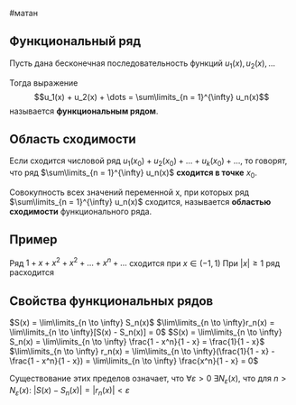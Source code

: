 #матан
## Функциональный ряд
Пусть дана бесконечная последовательность функций $u_1(x), u_2(x), \dots$

Тогда выражение $$u_1(x) + u_2(x) + \dots = \sum\limits_{n = 1}^{\infty} u_n(x)$$
называется **функциональным рядом**.
## Область сходимости
Если сходится числовой ряд $u_1(x_0) + u_2(x_0) + \dots + u_k(x_0) + \dots$, то говорят, что ряд $\sum\limits_{n = 1}^{\infty} u_n(x)$ **сходится в точке** $x_0$.

Совокупность всех значений переменной x, при которых ряд $\sum\limits_{n = 1}^{\infty} u_n(x)$ сходится, называется **областью сходимости** функционального ряда.

## Пример
Ряд $1 + x + x^2 + x^2 + \dots + x^n + \dots$ сходится при $x \in (-1, 1)$
При $|x| \geq 1$ ряд расходится

## Свойства функциональных рядов
$S(x) = \lim\limits_{n \to \infty} S_n(x)$
$\lim\limits_{n \to \infty}r_n(x) = \lim\limits_{n \to \infty}[S(x) - S_n(x)] = 0$
$S(x) = \lim\limits_{n \to \infty} S_n(x) = \lim\limits_{n \to \infty} \frac{1 - x^n}{1 - x} = \frac{1}{1 - x}$
$\lim\limits_{n \to \infty} r_n(x) = \lim\limits_{n \to \infty}(\frac{1}{1 - x} - \frac{1 - x^n}{1 - x}) = \lim\limits_{n \to \infty} \frac{x^n}{1 - x} = 0$

Существование этих пределов означает, что $\forall \varepsilon > 0 \ \exists N_{\varepsilon}(x)$, что для $n > N_{\varepsilon}(x): \ |S(x) - S_n(x)| = |r_n(x)| < \varepsilon$